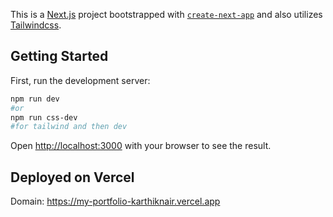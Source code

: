 This is a [Next.js](https://nextjs.org/) project bootstrapped with [`create-next-app`](https://github.com/vercel/next.js/tree/canary/packages/create-next-app) and also utilizes [Tailwindcss](https://https://tailwindcss.com/).

## Getting Started

First, run the development server:

```bash
npm run dev
#or
npm run css-dev
#for tailwind and then dev
```

Open [http://localhost:3000](http://localhost:3000) with your browser to see the result.

## Deployed on Vercel

Domain: https://my-portfolio-karthiknair.vercel.app
